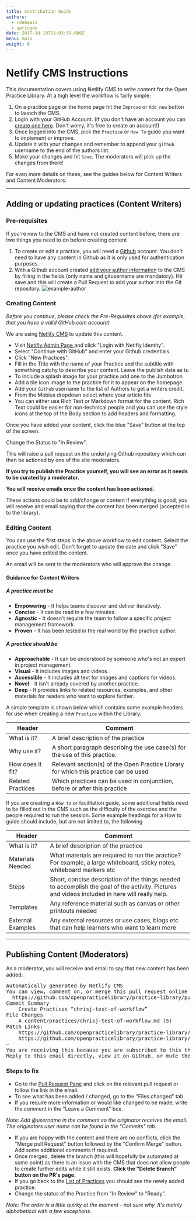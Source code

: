 ```yaml
---
title: Contribution Guide
authors:
  - rdebeasi
  - springdo
date: 2017-10-19T21:03:59.000Z
menu: main
weight: 0
---
```


# Netlify CMS Instructions

This documentation covers using Netlify CMS to write content for the Open Practice Library. At a high level the workflow is fairly simple:

1. On a practice page or the home page hit the `Improve` or `Add new` button to launch the CMS.
1. Login with your GitHub Account. (If you don't have an account you can [create one here](https://github.com/join). Don't worry, it's free to create an account!)
1. Once logged into the CMS, pick the `Practice` or `How To` guide you want to implement or improve.
1. Update it with your changes and remember to append your `github` username to the end of the authors list.
1. Make your changes and hit `Save`. The moderators will pick up the changes from there!

For even more details on these, see the guides below for Content Writers and Content Moderators:

---

## Adding or updating practices (Content Writers)

### Pre-requisites
If you're new to the CMS and have not created content before; there are two things you need to do before creating content

1. To create or edit a practice, you will need a [Github](https://github.com) account. You don't need to have any content in Github as it is only used for authentication purposes.
2. With a Github account created [add your author information](https://openpracticelibrary.com/admin/#/collections/author/new) to the CMS by filling in the fields (only name and gitusername are mandatory). Hit save and this will create a Pull Request to add your author into the Git repository.
![example-author](/images/contributing/author.png)

### Creating Content

_Before you continue, please check the Pre-Requisites above (for example, that you have a valid GitHub.com account)_

We are using [Netlify CMS](https://www.netlifycms.org/) to update this content.

- Visit <a target="" href="https://openpracticelibrary.com/admin/">Netifly Admin Page </a> and click "Login with Netifly Identity".
- Select "Continue with GitHub" and enter your Github credentials.
- Click "New Practices".
- Fill in the Title with the name of your Practice and the subtitle with something catchy to describe your content. Leave the publish date as is.
- To include a splash image for your practice add one to the Jumbotron
- Add a tile icon image to the practice for it to appear on the homepage.
- Add your `Github` username to the list of Authors to get a writers credit.
- From the Mobius dropdown select where your article fits
- You can either use Rich Text or Markdown format for the content.  Rich Text could be easier for non-technical people and you can use the style icons at the top of the Body section to add headers and formatting.

Once you have added your content, click the blue "Save" button at the top of the screen.

Change the Status to "In Review".

This will raise a pull request on the underlying Github repository which can then be actioned by one of the site moderators.  

<b>If you try to publish the Practice yourself, you will see an error as it needs to be curated by a moderator.</b>

<b>You will receive emails once the content has been actioned. </b>

These actions could be to add/change or content if everything is good, you will receive and email saying that the content has been merged (accepted in to the library).

### Editing Content
You can use the first steps in the above workflow to edit content.  Select the practice you wish edit.  Don't forget to update the date and click "Save" once you have edited the content.  

An email will be sent to the moderators who will approve the change.

#### Guidance for Content Writers

##### A practice _must_ be

- **Empowering** - It helps teams discover and deliver iteratively.
- **Concise** - It can be read in a few minutes.
- **Agnostic** - It doesn't require the team to follow a specific project management framework.
- **Proven** - It has been tested in the real world by the practice author.

##### A practice _should_ be

- **Approachable** - It can be understood by someone who's not an expert in project management.
- **Visual** - It includes images and videos.
- **Accessible** - It includes alt text for images and captions for videos.
- **Novel** - It isn't already covered by another practice.
- **Deep** - It provides links to related resources, examples, and other materials for readers who want to explore further.

A simple template is shown below which contains some example headers for use when creating a new `Practice` within the Library.

|Header|Comment|
|----------------|--------|
|What is it?| A brief description of the practice|
|Why use it?| A short paragraph describing the use case(s) for the use of this practice. |
|How does it fit? | Relevant section(s) of the Open Practice Library for which this practice can be used|
|Related Practices| Which practices can be used in conjunction, before or after this practice|

If you are creating a `How to` or facilitation guide, some additional fields need to be filled out in the CMS such as the difficulty of the exercise and the people required to run the session. Some example headings for a How to guide should include, but are not limited to, the following

|Header|Comment|
|----------------|--------|
|What is it?| A brief description of the practice|
|Materials Needed|What materials are required to run the practice? For example, a large whiteboard, sticky notes, whiteboard markers etc|
|Steps| Short, concise description of the things needed to accomplish the goal of the activity. Pictures and videos included in here will really help. |
|Templates| Any reference material such as canvas or other printouts needed|
|External Examples| Any external resources or use cases, blogs etc that can help learners who want to learn more|

---

## Publishing Content (Moderators)
As a moderator, you will receive and email to say that new content has been added:
<pre>
Automatically generated by Netlify CMS
You can view, comment on, or merge this pull request online at:
  https://github.com/openpracticelibrary/practice-library/pull/9
Commit Summary
    Create Practices “chrisj-test-of-workflow”
File Changes
    A content/practices/chrisj-test-of-workflow.md (5)
Patch Links:
    https://github.com/openpracticelibrary/practice-library/pull/9.patch
    https://github.com/openpracticelibrary/practice-library/pull/9.diff
—
You are receiving this because you are subscribed to this thread.
Reply to this email directly, view it on GitHub, or mute the thread.
</pre>

### Steps to fix
 - Go to the [Pull Request Page](https://github.com/openpracticelibrary/practice-library/pulls) and click on the relevant pull request or follow the link in the email.  
 - To see what has been added / changed, go to the "Files changed" tab.
 - If you require more information or would like changed to be made, write the comment in the "Leave a Comment" box.  

_Note: Add @username in the comment so the originator receives the email.  The originators user name can be found in the "Commits" tab._

 - If you are happy with the content and there are no conflicts, click the "Merge pull Request" button followed by the "Confirm Merge" button.  Add some additional comments if required.
 - Once merged, delete the branch (this will hopefully be automated at some point) as there is an issue with the CMS that does not allow people to create further edits while it still exists. <b>Click the "Delete Branch" button on the PR's page.</b>
 - If you go back to the [List of Practices](https://openpracticelibrary.com/admin/#/collections/practices) you should see the newly added practice.
 - Change the status of the Practice from "In Review" to "Ready".  

 <i>Note: The order is a little quirky at the moment - not sure why.  It's mainly alphabetical with a few exceptions.</i>
